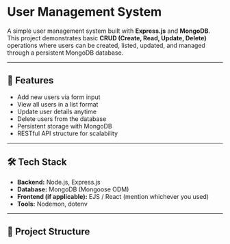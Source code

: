# User Management System  

A simple user management system built with **Express.js** and **MongoDB**.  
This project demonstrates basic **CRUD (Create, Read, Update, Delete)** operations where users can be created, listed, updated, and managed through a persistent MongoDB database.  

---

## 🚀 Features  
- Add new users via form input  
- View all users in a list format  
- Update user details anytime  
- Delete users from the database  
- Persistent storage with MongoDB  
- RESTful API structure for scalability  

---

## 🛠️ Tech Stack  
- **Backend:** Node.js, Express.js  
- **Database:** MongoDB (Mongoose ODM)  
- **Frontend (if applicable):** EJS / React (mention whichever you used)  
- **Tools:** Nodemon, dotenv  

---

## 📂 Project Structure  
```bash
